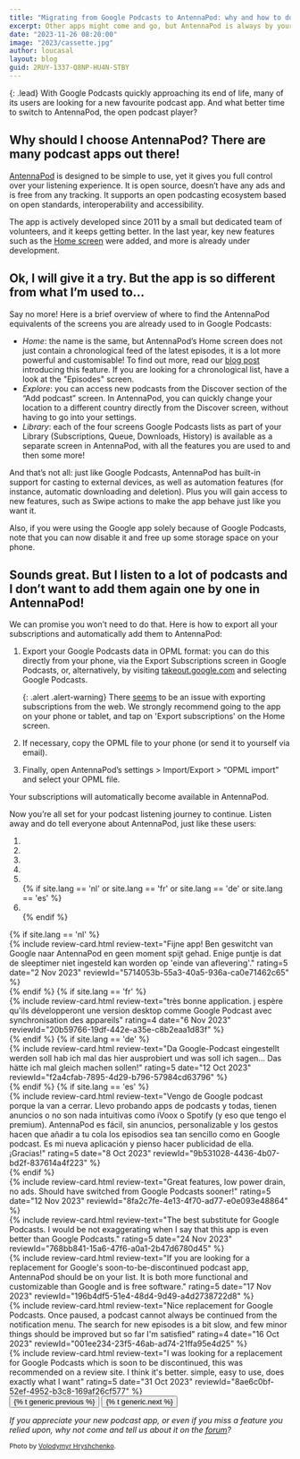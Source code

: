 ```yaml
---
title: "Migrating from Google Podcasts to AntennaPod: why and how to do it"
excerpt: Other apps might come and go, but AntennaPod is always by your side!
date: "2023-11-26 08:20:00"
image: "2023/cassette.jpg"
author: loucasal
layout: blog
guid: 2RUY-1337-Q8NP-HU4N-STBY
---
```


{: .lead}
With Google Podcasts quickly approaching its end of life, many of its users are looking for a new favourite podcast app. And what better time to switch to AntennaPod, the open podcast player?

## Why should I choose AntennaPod? There are many podcast apps out there!

[AntennaPod](https://antennapod.org/about/) is designed to be simple to use, yet it gives you full control over your listening experience. It is open source, doesn’t have any ads and is free from any tracking. It supports an open podcasting ecosystem based on open standards, interoperability and accessibility.

The app is actively developed since 2011 by a small but dedicated team of volunteers, and it keeps getting better. In the last year, key new features such as the [Home screen](https://antennapod.org/blog/2023/05/introducing-the-home-screen) were added, and more is already under development.

## Ok, I will give it a try. But the app is so different from what I’m used to…

Say no more! Here is a brief overview of where to find the AntennaPod equivalents of the screens you are already used to in Google Podcasts:

* *Home*: the name is the same, but AntennaPod’s Home screen does not just contain a chronological feed of the latest episodes, it is a lot more powerful and customisable! To find out more, read our [blog post](https://antennapod.org/blog/2023/05/introducing-the-home-screen) introducing this feature. If you are looking for a chronological list, have a look at the "Episodes" screen.
* *Explore*: you can access new podcasts from the Discover section of the “Add podcast” screen. In AntennaPod, you can quickly change your location to a different country directly from the Discover screen, without having to go into your settings.
* *Library*: each of the four screens Google Podcasts lists as part of your Library (Subscriptions, Queue, Downloads, History) is available as a separate screen in AntennaPod, with all the features you are used to and then some more!

And that’s not all: just like Google Podcasts, AntennaPod has built-in support for casting to external devices, as well as automation features (for instance, automatic downloading and deletion). Plus you will gain access to new features, such as Swipe actions to make the app behave just like you want it.

Also, if you were using the Google app solely because of Google Podcasts, note that you can now disable it and free up some storage space on your phone.

## Sounds great. But I listen to a lot of podcasts and I don’t want to add them again one by one in AntennaPod!

We can promise you won’t need to do that. Here is how to export all your subscriptions and automatically add them to AntennaPod:

1. Export your Google Podcasts data in OPML format: you can do this directly from your phone, via the Export Subscriptions screen in Google Podcasts, or, alternatively, by visiting [takeout.google.com](https://takeout.google.com) and selecting Google Podcasts.

    {: .alert .alert-warning}
    There [seems](https://github.com/AntennaPod/AntennaPod/issues/6884#issuecomment-2101029913) to be an issue with exporting subscriptions from the web. We strongly recommend going to the app on your phone or tablet, and tap on 'Export subscriptions' on the Home screen.

2. If necessary, copy the OPML file to your phone (or send it to yourself via email).
3. Finally, open AntennaPod’s settings > Import/Export > “OPML import” and select your OPML file.

Your subscriptions will automatically become available in AntennaPod.

Now you’re all set for your podcast listening journey to continue. Listen away and do tell everyone about AntennaPod, just like these users:

<div id="reviewCarouselGooglePodcast" class="carousel slide pd-2 mt-3 mb-3" data-ride="carousel">
  <ol class="carousel-indicators mt-0 mr-5 mb-2 ml-5 rounded-pill">
    <li data-target="#reviewCarouselGooglePodcast" data-slide-to="0" class="active"></li>
    <li data-target="#reviewCarouselGooglePodcast" data-slide-to="1"></li>
    <li data-target="#reviewCarouselGooglePodcast" data-slide-to="2"></li>
    <li data-target="#reviewCarouselGooglePodcast" data-slide-to="3"></li>
    <li data-target="#reviewCarouselGooglePodcast" data-slide-to="4"></li>
    {% if site.lang == 'nl' or site.lang == 'fr' or site.lang == 'de' or site.lang == 'es' %}<li data-target="#reviewCarouselGooglePodcast" data-slide-to="5"></li>{% endif %}
  </ol>
  <div class="carousel-inner">
    {% if site.lang == 'nl' %}
    <div class="carousel-item active" data-interval="7500">
      {% include review-card.html
        review-text="Fijne app! Ben geswitcht van Google naar AntennaPod en geen moment spijt gehad. Enige puntje is dat de sleeptimer niet ingesteld kan worden op 'einde van aflevering'."
        rating=5
        date="2 Nov 2023"
        reviewId="5714053b-55a3-40a5-936a-ca0e71462c65"
     %}
    </div>
    {% endif %}
    {% if site.lang == 'fr' %}
    <div class="carousel-item active">
      {% include review-card.html
        review-text="très bonne application. j espère qu'ils développeront une version desktop comme Google Podcast avec synchronisation des appareils"
        rating=4
        date="6 Nov 2023"
        reviewId="20b59766-19df-442e-a35e-c8b2eaa1d83f"
     %}
    </div>
    {% endif %}
    {% if site.lang == 'de' %}
    <div class="carousel-item active">
      {% include review-card.html
        review-text="Da Google-Podcast eingestellt werden soll hab ich mal das hier ausprobiert und was soll ich sagen... Das hätte ich mal gleich machen sollen!"
        rating=5
        date="12 Oct 2023"
        reviewId="f2a4cfab-7895-4d29-b796-57984cd63796"
     %}
    </div>
    {% endif %}
    {% if site.lang == 'es' %}
    <div class="carousel-item active" data-interval="10000">
      {% include review-card.html
        review-text="Vengo de Google podcast porque la van a cerrar. Llevo probando apps de podcasts y todas, tienen anuncios o no son nada intuitivas como iVoox o Spotify (y eso que tengo el premium). AntennaPod es fácil, sin anuncios, personalizable y los gestos hacen que añadir a tu cola los episodios sea tan sencillo como en Google podcast. Es mi nueva aplicación y pienso hacer publicidad de ella. ¡Gracias!"
        rating=5
        date="8 Oct 2023"
        reviewId="9b531028-4436-4b07-bd2f-837614a4f223"
     %}
    </div>
    {% endif %}
    <div class="carousel-item {% if site.lang != 'nl' and site.lang != 'fr' and site.lang != 'de' and site.lang != 'es' %}active{% endif %}">
      {% include review-card.html
        review-text="Great features, low power drain, no ads. Should have switched from Google Podcasts sooner!"
        rating=5
        date="12 Nov 2023"
        reviewId="8fa2c7fe-4e13-4f70-ad77-e0e093e48864"
      %}
    </div>
    <div class="carousel-item">
      {% include review-card.html
        review-text="The best substitute for Google Podcasts. I would be not exaggerating when I say that this app is even better than Google Podcasts."
        rating=5
        date="24 Nov 2023"
        reviewId="768bb841-15a6-47f6-a0a1-2b47d6780d45"
      %}
    </div>
    <div class="carousel-item" data-interval="10000">
      {% include review-card.html
        review-text="If you are looking for a replacement for Google's soon-to-be-discontinued podcast app, AntennaPod should be on your list. It is both more functional and customizable than Google and is free software."
        rating=5
        date="17 Nov 2023"
        reviewId="196b4df5-51e4-48d4-9d49-a4d2738722d8"
      %}
    </div>
    <div class="carousel-item">
      {% include review-card.html
        review-text="Nice replacement for Google Podcasts. Once paused, a podcast cannot always be continued from the notification menu. The search for new episodes is a bit slow, and few minor things should be improved but so far I'm satisfied"
        rating=4
        date="16 Oct 2023"
        reviewId="001ee234-23f5-46ab-ad74-21ffa95e4d25"
      %}
    </div>
    <div class="carousel-item">
      {% include review-card.html
        review-text="I was looking for a replacement for Google Podcasts which is soon to be discontinued, this was recommended on a review site. I think it's better. simple, easy to use, does exactly what I want"
        rating=5
        date="31 Oct 2023"
        reviewId="8ae6c0bf-52ef-4952-b3c8-169af26cf577"
      %}
    </div>
  </div>
  <button class="carousel-control-prev" type="button" data-target="#reviewCarouselGooglePodcast" data-slide="prev">
    <span class="carousel-control-prev-icon" aria-hidden="true"></span>
    <span class="sr-only">{% t generic.previous %}</span>
  </button>
  <button class="carousel-control-next" type="button" data-target="#reviewCarouselGooglePodcast" data-slide="next">
    <span class="carousel-control-next-icon" aria-hidden="true"></span>
    <span class="sr-only">{% t generic.next %}</span>
  </button>
</div>

*If you appreciate your new podcast app, or even if you miss a feature you relied upon, why not come and tell us about it on the [forum](https://forum.antennapod.org)?*

<small>Photo by [Volodymyr Hryshchenko](https://unsplash.com/@lunarts).</small>
